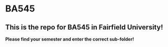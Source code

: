 # BA545
## This is the repo for BA545 in Fairfield University! 
**Please find your semester and enter the correct sub-folder!**
